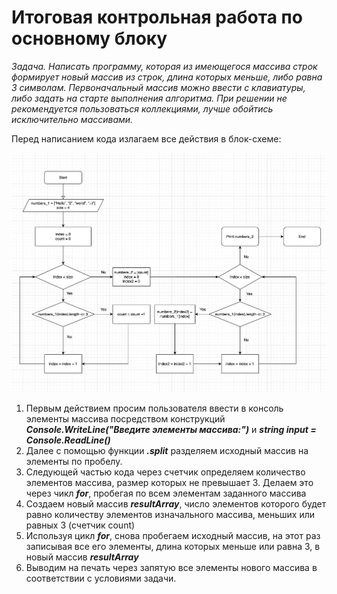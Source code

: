 #  Итоговая контрольная работа по основному блоку
*Задача. Написать программу, которая из имеющегося массива строк формирует новый массив из строк, длина которых меньше, либо равна 3 символам. Первоначальный массив можно ввести с клавиатуры, либо задать на старте выполнения алгоритма. При решении не рекомендуется пользоваться коллекциями, лучше обойтись исключительно массивами.*

Перед написанием кода излагаем все действия в блок-схеме:

![Блок-схема](flowchart.png)

1. Первым действием просим пользователя ввести в консоль элементы массива посредством конструкций ***Console.WriteLine("Введите элементы массива:")*** и ***string input = Console.ReadLine()***
2. Далее с помощью функции ***.split*** разделяем исходный массив на элементы по пробелу. 
3. Следующей частью кода через счетчик определяем количество элементов массива, размер которых не превышает 3. Делаем это через чикл ***for***, пробегая по всем элементам заданного массива
4. Создаем новый массив ***resultArray***, число элементов которого будет равно количеству элементов изначального массива, меньших или равных 3 (счетчик count)
5. Используя цикл ***for***, снова пробегаем исходный массив, на этот раз записывая все его элементы, длина которых меньше или равна 3, в новый массив  ***resultArray***
6. Выводим на печать через запятую все элементы нового массива в соответствии с условиями задачи.